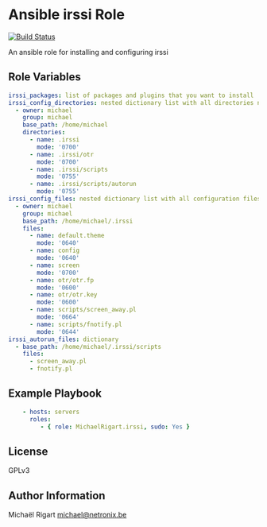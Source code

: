 Ansible irssi Role
==================
[![Build Status](https://travis-ci.org/michaelrigart/ansible-role-irssi.svg?branch=master)](https://travis-ci.org/michaelrigart/ansible-role-irssi)

An ansible role for installing and configuring irssi

Role Variables
--------------

```yaml
irssi_packages: list of packages and plugins that you want to install
irssi_config_directories: nested dictionary list with all directories needed to put configuration files. Also holds path, permissions, etc
  - owner: michael
    group: michael
    base_path: /home/michael
    directories:
      - name: .irssi
        mode: '0700'
      - name: .irssi/otr
        mode: '0700'
      - name: .irssi/scripts
        mode: '0755'
      - name: .irssi/scripts/autorun
        mode: '0755'
irssi_config_files: nested dictionary list with all configuration files. Also holds path, permissions, etc
  - owner: michael
    group: michael
    base_path: /home/michael/.irssi
    files:
      - name: default.theme
        mode: '0640'
      - name: config
        mode: '0640'
      - name: screen
        mode: '0700'
      - name: otr/otr.fp
        mode: '0600'
      - name: otr/otr.key
        mode: '0600'
      - name: scripts/screen_away.pl
        mode: '0664'
      - name: scripts/fnotify.pl
        mode: '0644'
irssi_autorun_files: dictionary
  - base_path: /home/michael/.irssi/scripts
    files:
      - screen_away.pl
      - fnotify.pl
```

Example Playbook
-------------------------

```yaml
    - hosts: servers
      roles:
         - { role: MichaelRigart.irssi, sudo: Yes }
```

License
-------

GPLv3

Author Information
------------------

Michaël Rigart <michael@netronix.be>